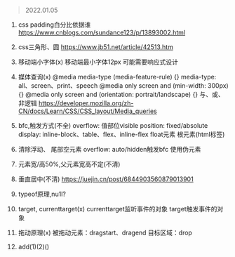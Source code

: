 > 2022.01.05

1. css padding白分比依据谁
  https://www.cnblogs.com/sundance123/p/13893002.html

2. css三角形、圆
  https://www.jb51.net/article/42513.htm
   
3. 移动端小字体(x)
  移动端最小字体12px
  可能需要响应式设计

4. 媒体查询(x)
  @media media-type (media-feature-rule) {}
  media-type: all、screen、print、speech
  @media only screen and (min-width: 300px) {}
  @media only screen and (orientation: portrait/landscape) {}
  与、或、非逻辑
  https://developer.mozilla.org/zh-CN/docs/Learn/CSS/CSS_layout/Media_queries
   
5. bfc,触发方式(不全)
  overflow: 值部位visible
  position: fixed/absolute
  display: inline-block、table、flex、inline-flex
  float元素
  根元素(html标签)

6. 清除浮动、
   尾部空元素
   overflow: auto/hidden触发bfc
   使用伪元素
   
7. 元素宽/高50%,父元素宽高不定(不清)
   
8. 垂直居中(不清)
  https://juejin.cn/post/6844903560879013901
   
9.  typeof原理,nu1l?
    
10. target, currenttarget(x)
  currenttarget监听事件的对象
  target触发事件的对象
    
11. 拖动原理(x)
    被拖动元素：dragstart、dragend
    目标区域：drop
    
12. add(1)(2)()